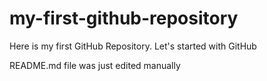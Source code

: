 # my-first-github-repository
Here is my first GitHub Repository. Let's started with GitHub

README.md file was just edited manually
